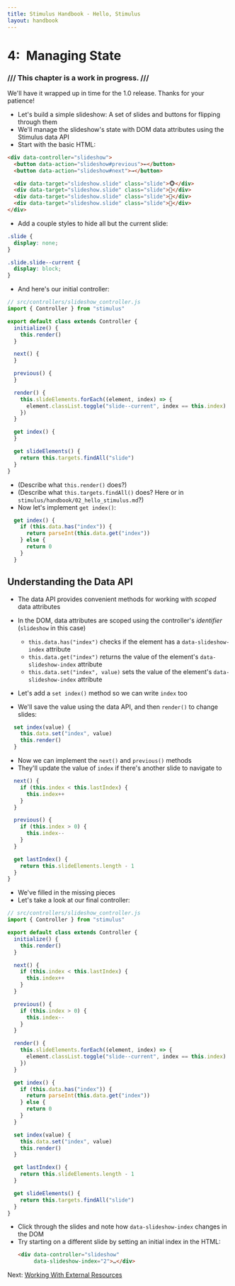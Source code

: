```yaml
---
title: Stimulus Handbook - Hello, Stimulus
layout: handbook
---
```


# 4: Managing State

<div class="warning">
  <h3 class="warning__title">/// This chapter is a work in progress. ///</h3>
  <p class="warning__message">We'll have it wrapped up in time for the 1.0 release. Thanks for your patience!</p>
</div>

* Let's build a simple slideshow: A set of slides and buttons for flipping through them
* We'll manage the slideshow's state with DOM data attributes using the Stimulus data API
* Start with the basic HTML:

```html
<div data-controller="slideshow">
  <button data-action="slideshow#previous">←</button>
  <button data-action="slideshow#next">→</button>

  <div data-target="slideshow.slide" class="slide">🐵</div>
  <div data-target="slideshow.slide" class="slide">🙈</div>
  <div data-target="slideshow.slide" class="slide">🙉</div>
  <div data-target="slideshow.slide" class="slide">🙊</div>
</div>
```

* Add a couple styles to hide all but the current slide:

```css
.slide {
  display: none;
}

.slide.slide--current {
  display: block;
}
```

* And here's our initial controller:

```js
// src/controllers/slideshow_controller.js
import { Controller } from "stimulus"

export default class extends Controller {
  initialize() {
    this.render()
  }

  next() {
  }

  previous() {
  }

  render() {
    this.slideElements.forEach((element, index) => {
      element.classList.toggle("slide--current", index == this.index)
    })
  }

  get index() {
  }

  get slideElements() {
    return this.targets.findAll("slide")
  }
}
```

* (Describe what `this.render()` does?)
* (Describe what `this.targets.findAll()` does? Here or in `stimulus/handbook/02_hello_stimulus.md`?)
* Now let's implement `get index()`:

```js
  get index() {
    if (this.data.has("index")) {
      return parseInt(this.data.get("index"))
    } else {
      return 0
    }
  }
```

## Understanding the Data API

* The data API provides convenient methods for working with _scoped_ data attributes
* In the DOM, data attributes are scoped using the controller's _identifier_ (`slideshow` in this case)
  * `this.data.has("index")` checks if the element has a `data-slideshow-index` attribute
  * `this.data.get("index")` returns the value of the element's `data-slideshow-index` attribute
  * `this.data.set("index", value)` sets the value of the element's `data-slideshow-index` attribute

* Let's add a `set index()` method so we can write `index` too
* We'll save the value using the data API, and then `render()` to change slides:

```js
  set index(value) {
    this.data.set("index", value)
    this.render()
  }
```

* Now we can implement the `next()` and `previous()` methods
* They'll update the value of `index` if there's another slide to navigate to

```js
  next() {
    if (this.index < this.lastIndex) {
      this.index++
    }
  }

  previous() {
    if (this.index > 0) {
      this.index--
    }
  }

  get lastIndex() {
    return this.slideElements.length - 1
  }
}
```

* We've filled in the missing pieces
* Let's take a look at our final controller:

```js
// src/controllers/slideshow_controller.js
import { Controller } from "stimulus"

export default class extends Controller {
  initialize() {
    this.render()
  }

  next() {
    if (this.index < this.lastIndex) {
      this.index++
    }
  }

  previous() {
    if (this.index > 0) {
      this.index--
    }
  }

  render() {
    this.slideElements.forEach((element, index) => {
      element.classList.toggle("slide--current", index == this.index)
    })
  }

  get index() {
    if (this.data.has("index")) {
      return parseInt(this.data.get("index"))
    } else {
      return 0
    }
  }

  set index(value) {
    this.data.set("index", value)
    this.render()
  }

  get lastIndex() {
    return this.slideElements.length - 1
  }

  get slideElements() {
    return this.targets.findAll("slide")
  }
}
```

* Click through the slides and note how `data-slideshow-index` changes in the DOM
* Try starting on a different slide by setting an initial index in the HTML:
  ```html
  <div data-controller="slideshow"
       data-slideshow-index="2">…</div>
  ```

Next: [Working With External Resources](05_working_with_external_resources#start)